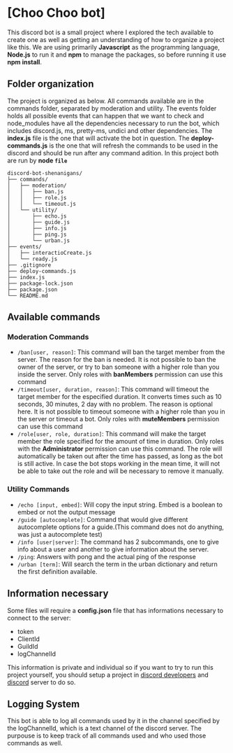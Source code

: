 # [Choo Choo bot]

This discord bot is a small project where I explored the tech available to create 
one as well as getting an understanding of how to organize a project like this. We are using primarily **Javascript** as the programming language, **Node.js** to run it and **npm** to manage the packages, so before running it use **npm install**.

## Folder organization

The project is organized as below. All commands available are in the commands folder, separated by moderation and utility. The events folder holds all possible events that can happen that we want to check and node_modules have all the dependencies necessary to run the bot, which includes discord.js, ms, pretty-ms, undici and other dependencies. The **index.js** file is the one that will activate the bot in question. The **deploy-commands.js** is the one that will refresh the commands to be used in the discord and should be run after any command adition. In this project both are run by **node `file`**

```
discord-bot-shenanigans/
├── commands/
│   ├── moderation/
│   │   ├── ban.js
│   │   ├── role.js
│   │   └── timeout.js
│   └── utility/
│       ├── echo.js
│       ├── guide.js
│       ├── info.js
│       ├── ping.js
│       └── urban.js
├── events/
│   ├── interactioCreate.js
│   └── ready.js
├── .gitignore
├── deploy-commands.js
├── index.js
├── package-lock.json
├── package.json
└── README.md
```

## Available commands

### Moderation Commands

- `/ban[user, reason]`: This command will ban the target member from the server. The reason for the ban is needed. It is not possible to ban the owner of the server, or try to ban someone with a higher role than you inside the server. Only roles with **banMembers** permission can use this command
- `/timeout[user, duration, reason]`: This command will timeout the target member for the especified duration. It converts times such as 10 seconds, 30 minutes, 2 day with no problem. The reason is optional here. It is not possible to timeout someone with a higher role than you in the server or timeout a bot. Only roles with **muteMembers** permission can use this command
- `/role[user, role, duration]`: This command will make the target member the role specified for the amount of time in duration. Only roles with the **Administrator** permission can use this command. The role will automatically be taken out after the time has passed, as long as the bot is still active. In case the bot stops working in the mean time, it will not be able to take out the role and will be necessary to remove it manually.
  

### Utility Commands

- `/echo [input, embed]`: Will copy the input string. Embed is a boolean to embed or not the output message
- `/guide [autocomplete]`: Command that would give different autocomplete options for a guide.(This command does not do anything, was just a autocomplete test)
- `/info [user|server]`: The command has 2 subcommands, one to give info about a user and another to give information about the server.
- `/ping`: Answers with pong and the actual ping of the response
- `/urban [term]`: Will search the term in the urban dictionary and return the first definition available.

## Information necessary

Some files will require a **config.json** file that has informations necessary to connect to the server:

- token
- ClientId
- GuildId
- logChannelId

This information is private and individual so if you want to try to run this project yourself, you should setup a project in [discord developers](https://discord.com/developers/docs/intro) and [discord](https://discord.com/) server to do so.

## Logging System

This bot is able to log all commands used by it in the channel specified by the logChannelId, which is a text channel of the discord server. The purpouse is to keep track of all commands used and who used those commands as well.